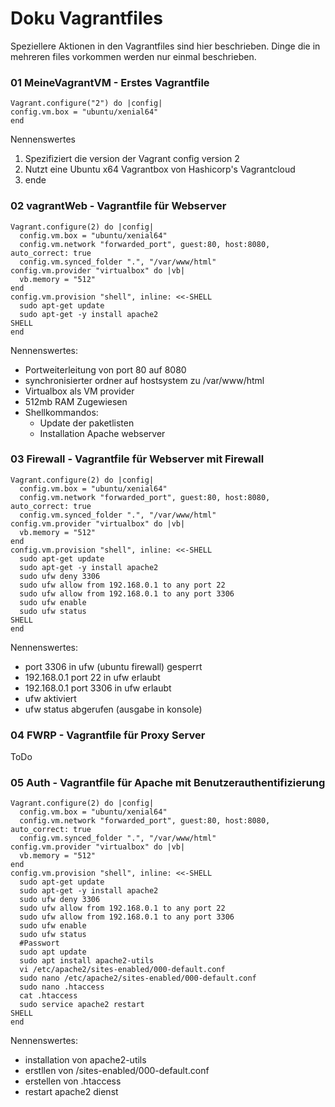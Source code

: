 # Doku Vagrantfiles
Speziellere Aktionen in den Vagrantfiles sind hier beschrieben. Dinge die in mehreren files vorkommen werden nur einmal beschrieben.
### 01 MeineVagrantVM - Erstes Vagrantfile

```
Vagrant.configure("2") do |config|
config.vm.box = "ubuntu/xenial64"
end
```
Nennenswertes
1. Spezifiziert die version der Vagrant config version 2
2. Nutzt eine Ubuntu x64 Vagrantbox von Hashicorp's Vagrantcloud
3. ende

### 02 vagrantWeb - Vagrantfile für Webserver
```
Vagrant.configure(2) do |config|
  config.vm.box = "ubuntu/xenial64"
  config.vm.network "forwarded_port", guest:80, host:8080, auto_correct: true
  config.vm.synced_folder ".", "/var/www/html"  
config.vm.provider "virtualbox" do |vb|
  vb.memory = "512"  
end
config.vm.provision "shell", inline: <<-SHELL
  sudo apt-get update
  sudo apt-get -y install apache2 
SHELL
end
```
Nennenswertes:
* Portweiterleitung von port 80 auf 8080 
* synchronisierter ordner auf hostsystem zu /var/www/html
* Virtualbox als VM provider
* 512mb RAM Zugewiesen
* Shellkommandos:
    * Update der paketlisten
    * Installation Apache webserver
### 03 Firewall - Vagrantfile für Webserver mit Firewall
```
Vagrant.configure(2) do |config|
  config.vm.box = "ubuntu/xenial64"
  config.vm.network "forwarded_port", guest:80, host:8080, auto_correct: true
  config.vm.synced_folder ".", "/var/www/html"  
config.vm.provider "virtualbox" do |vb|
  vb.memory = "512"  
end
config.vm.provision "shell", inline: <<-SHELL
  sudo apt-get update
  sudo apt-get -y install apache2 
  sudo ufw deny 3306
  sudo ufw allow from 192.168.0.1 to any port 22
  sudo ufw allow from 192.168.0.1 to any port 3306
  sudo ufw enable
  sudo ufw status
SHELL
end
```
Nennenswertes:
* port 3306 in ufw (ubuntu firewall) gesperrt
* 192.168.0.1 port 22 in ufw erlaubt
* 192.168.0.1 port 3306 in ufw erlaubt
* ufw aktiviert
* ufw status abgerufen (ausgabe in konsole)

### 04 FWRP - Vagrantfile für Proxy Server
ToDo

### 05 Auth - Vagrantfile für Apache mit Benutzerauthentifizierung
```
Vagrant.configure(2) do |config|
  config.vm.box = "ubuntu/xenial64"
  config.vm.network "forwarded_port", guest:80, host:8080, auto_correct: true
  config.vm.synced_folder ".", "/var/www/html"  
config.vm.provider "virtualbox" do |vb|
  vb.memory = "512"  
end
config.vm.provision "shell", inline: <<-SHELL
  sudo apt-get update
  sudo apt-get -y install apache2 
  sudo ufw deny 3306
  sudo ufw allow from 192.168.0.1 to any port 22
  sudo ufw allow from 192.168.0.1 to any port 3306
  sudo ufw enable
  sudo ufw status
  #Passwort
  sudo apt update
  sudo apt install apache2-utils
  vi /etc/apache2/sites-enabled/000-default.conf
  sudo nano /etc/apache2/sites-enabled/000-default.conf
  sudo nano .htaccess
  cat .htaccess
  sudo service apache2 restart
SHELL
end
```
Nennenswertes:
* installation von apache2-utils
* erstllen von /sites-enabled/000-default.conf
* erstellen von .htaccess
* restart apache2 dienst
